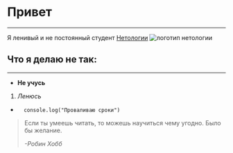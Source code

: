  # Привет

 -----------

 Я ленивый и не постоянный студент [Нетологии](https://netology.ru/)
 ![логотип нетологии](https://netology.ru/images/netology_share.png)

 ## Что я делаю не так:
 
 ---------------------

 * **Не учусь**
 1. *Ленюсь*
 - ```  console.log("Проваливаю сроки")```
 
 > Если ты умеешь читать, то можешь научиться чему угодно. Было бы желание. 
 >
 > *-Робин Хобб*
 